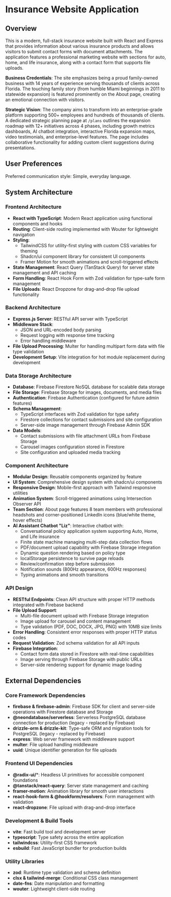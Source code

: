 # Insurance Website Application

## Overview

This is a modern, full-stack insurance website built with React and Express that provides information about various insurance products and allows visitors to submit contact forms with document attachments. The application features a professional marketing website with sections for auto, home, and life insurance, along with a contact form that supports file uploads.

**Business Credentials**: The site emphasizes being a proud family-owned business with 14 years of experience serving thousands of clients across Florida. The touching family story (from humble Miami beginnings in 2011 to statewide expansion) is featured prominently on the About page, creating an emotional connection with visitors.

**Strategic Vision**: The company aims to transform into an enterprise-grade platform supporting 500+ employees and hundreds of thousands of clients. A dedicated strategic planning page at `/plans` outlines the expansion roadmap with 12+ initiatives across 4 phases, including growth metrics dashboards, AI chatbot integration, interactive Florida expansion maps, video testimonials, and enterprise-level features. The page includes collaborative functionality for adding custom client suggestions during presentations.

## User Preferences

Preferred communication style: Simple, everyday language.

## System Architecture

### Frontend Architecture
- **React with TypeScript**: Modern React application using functional components and hooks
- **Routing**: Client-side routing implemented with Wouter for lightweight navigation
- **Styling**: 
  - TailwindCSS for utility-first styling with custom CSS variables for theming
  - Shadcn/ui component library for consistent UI components
  - Framer Motion for smooth animations and scroll-triggered effects
- **State Management**: React Query (TanStack Query) for server state management and API caching
- **Form Handling**: React Hook Form with Zod validation for type-safe form management
- **File Uploads**: React Dropzone for drag-and-drop file upload functionality

### Backend Architecture
- **Express.js Server**: RESTful API server with TypeScript
- **Middleware Stack**:
  - JSON and URL-encoded body parsing
  - Request logging with response time tracking
  - Error handling middleware
- **File Upload Processing**: Multer for handling multipart form data with file type validation
- **Development Setup**: Vite integration for hot module replacement during development

### Data Storage Architecture
- **Database**: Firebase Firestore NoSQL database for scalable data storage
- **File Storage**: Firebase Storage for images, documents, and media files
- **Authentication**: Firebase Authentication (configured for future admin features)
- **Schema Management**: 
  - TypeScript interfaces with Zod validation for type safety
  - Firestore collections for contact submissions and site configuration
  - Server-side image management through Firebase Admin SDK
- **Data Models**:
  - Contact submissions with file attachment URLs from Firebase Storage
  - Carousel images configuration stored in Firestore
  - Site configuration and uploaded media tracking

### Component Architecture
- **Modular Design**: Reusable components organized by feature
- **UI System**: Comprehensive design system with shadcn/ui components
- **Responsive Design**: Mobile-first approach with Tailwind responsive utilities
- **Animation System**: Scroll-triggered animations using Intersection Observer API
- **Team Section**: About page features 8 team members with professional headshots and corner-positioned LinkedIn icons (blue/white theme, hover effects)
- **AI Assistant Chatbot "Liz"**: Interactive chatbot with:
  - Conversational policy application system supporting Auto, Home, and Life insurance
  - Finite state machine managing multi-step data collection flows
  - PDF/document upload capability with Firebase Storage integration
  - Dynamic question rendering based on policy type
  - localStorage persistence to survive page reloads
  - Review/confirmation step before submission
  - Notification sounds (800Hz appearance, 600Hz responses)
  - Typing animations and smooth transitions

### API Design
- **RESTful Endpoints**: Clean API structure with proper HTTP methods integrated with Firebase backend
- **File Upload Support**: 
  - Multi-file document upload with Firebase Storage integration
  - Image upload for carousel and content management
  - Type validation (PDF, DOC, DOCX, JPG, PNG) with 10MB size limits
- **Error Handling**: Consistent error responses with proper HTTP status codes
- **Request Validation**: Zod schema validation for all API inputs
- **Firebase Integration**:
  - Contact form data stored in Firestore with real-time capabilities
  - Image serving through Firebase Storage with public URLs
  - Server-side rendering support for dynamic image loading

## External Dependencies

### Core Framework Dependencies
- **firebase & firebase-admin**: Firebase SDK for client and server-side operations with Firestore database and Storage
- **@neondatabase/serverless**: Serverless PostgreSQL database connection for production (legacy - replaced by Firebase)
- **drizzle-orm & drizzle-kit**: Type-safe ORM and migration tools for PostgreSQL (legacy - replaced by Firebase)
- **express**: Web server framework with middleware support
- **multer**: File upload handling middleware
- **uuid**: Unique identifier generation for file uploads

### Frontend UI Dependencies
- **@radix-ui/***: Headless UI primitives for accessible component foundations
- **@tanstack/react-query**: Server state management and caching
- **framer-motion**: Animation library for smooth user interactions
- **react-hook-form & @hookform/resolvers**: Form management with validation
- **react-dropzone**: File upload with drag-and-drop interface

### Development & Build Tools
- **vite**: Fast build tool and development server
- **typescript**: Type safety across the entire application
- **tailwindcss**: Utility-first CSS framework
- **esbuild**: Fast JavaScript bundler for production builds

### Utility Libraries
- **zod**: Runtime type validation and schema definition
- **clsx & tailwind-merge**: Conditional CSS class management
- **date-fns**: Date manipulation and formatting
- **wouter**: Lightweight client-side routing